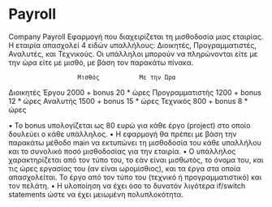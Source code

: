 # Payroll
Company Payroll
Εφαρμογή που διαχειρίζεται τη μισθοδοσία μιας εταιρίας. Η εταιρία απασχολεί 4 ειδών υπαλλήλους: Διοικητές, Προγραμματιστές, Αναλυτές, και Τεχνικούς. Οι υπάλληλοι μπορούν να πληρώνονται είτε με την ώρα είτε με μισθό, με βάση τον παρακάτω πίνακα.

                       Μισθός	        Με την Ώρα
Διοικητές Έργου	    2000 + bonus	    20 * ώρες
Προγραμματιστής	    1200 + bonus	    12 * ώρες
Αναλυτής	          1500 + bonus	    15 * ώρες
Τεχνικός	           800 + bonus	     8 * ώρες

•	Το bonus υπολογίζεται ως 80 ευρώ για κάθε έργο (project) στο οποίο δουλεύει ο κάθε υπάλληλος. 
•	Η εφαρμογή θα πρέπει με βάση την παρακάτω μέθοδο main να εκτυπώνει τη μισθοδοσία του κάθε υπαλλήλου και το συνολικό ποσό μισθοδοσίας για την εταιρία. 
•	Ο υπάλληλος χαρακτηρίζεται από τον τύπο του, το εάν είναι μισθωτός, το όνομα του, και τις ώρες εργασίας του (αν είναι ωρομίσθιος), και τα έργα στα οποία απασχολείται. Το έργο από τον τύπο του (τεχνικό ή προγραμματιστικό) και τον πελάτη.
•	Η υλοποίηση να έχει όσο το δυνατόν λιγότερα if/switch statements ώστε να έχει μειωμένη πολυπλοκότητα.

